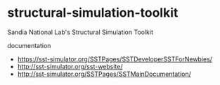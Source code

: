 # structural-simulation-toolkit
Sandia National Lab's Structural Simulation Toolkit 

documentation
* https://sst-simulator.org/SSTPages/SSTDeveloperSSTForNewbies/
* http://sst-simulator.org/sst-website/
* http://sst-simulator.org/SSTPages/SSTMainDocumentation/
